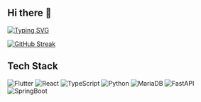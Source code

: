 ## Hi there 👋

[![Typing SVG](https://readme-typing-svg.demolab.com?font=Fira+Code&pause=1000&color=FFFFFF&width=435&lines=welcome+to+my+github,+i'm+Morris+%F0%9F%91%8B)](https://git.io/typing-svg)

[![GitHub Streak](https://streak-stats.demolab.com?user=Morris235)](https://git.io/streak-stats)

## Tech Stack
![Flutter](https://img.shields.io/badge/Flutter-%2302569B?style=for-the-badge&logo=Flutter&logoColor=white)
![React](https://img.shields.io/badge/React-20232A?style=for-the-badge&logo=react&logoColor=61DAFB)
![TypeScript](https://img.shields.io/badge/TypeScript-%233178C6?style=for-the-badge&logo=TypeScript&logoColor=white)
![Python](https://img.shields.io/badge/Python-14354C?style=for-the-badge&logo=python&logoColor=white)
![MariaDB](https://img.shields.io/badge/MariaDB-00000F?style=for-the-badge&logo=MariaDB&logoColor=white)
![FastAPI](https://img.shields.io/badge/FastAPI-%23009688?style=for-the-badge&logo=FastAPI&logoColor=white)
![SpringBoot](https://img.shields.io/badge/SpringBoot-6DB33F?style=for-the-badge&logo=SpringBoot&logoColor=white
)
<!--
**Morris235/Morris235** is a ✨ _special_ ✨ repository because its `README.md` (this file) appears on your GitHub profile.

Here are some ideas to get you started:

- 🔭 I’m currently working on ...
- 🌱 I’m currently learning ...
- 👯 I’m looking to collaborate on ...
- 🤔 I’m looking for help with ...
- 💬 Ask me about ...
- 📫 How to reach me: ...
- 😄 Pronouns: ...
- ⚡ Fun fact: ...
-->
